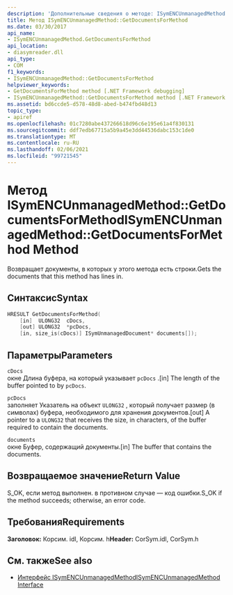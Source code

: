 ```yaml
---
description: 'Дополнительные сведения о методе: ISymENCUnmanagedMethod:: Жетдокументсформесод'
title: Метод ISymENCUnmanagedMethod::GetDocumentsForMethod
ms.date: 03/30/2017
api_name:
- ISymENCUnmanagedMethod.GetDocumentsForMethod
api_location:
- diasymreader.dll
api_type:
- COM
f1_keywords:
- ISymENCUnmanagedMethod::GetDocumentsForMethod
helpviewer_keywords:
- GetDocumentsForMethod method [.NET Framework debugging]
- ISymENCUnmanagedMethod::GetDocumentsForMethod method [.NET Framework debugging]
ms.assetid: bd6ccde5-d578-48d8-abed-b474fbd48d13
topic_type:
- apiref
ms.openlocfilehash: 01c7280abe437266618d96c6e195e61a4f830131
ms.sourcegitcommit: ddf7edb67715a5b9a45e3dd44536dabc153c1de0
ms.translationtype: MT
ms.contentlocale: ru-RU
ms.lasthandoff: 02/06/2021
ms.locfileid: "99721545"
---
```

# <a name="isymencunmanagedmethodgetdocumentsformethod-method"></a><span data-ttu-id="fba84-103">Метод ISymENCUnmanagedMethod::GetDocumentsForMethod</span><span class="sxs-lookup"><span data-stu-id="fba84-103">ISymENCUnmanagedMethod::GetDocumentsForMethod Method</span></span>

<span data-ttu-id="fba84-104">Возвращает документы, в которых у этого метода есть строки.</span><span class="sxs-lookup"><span data-stu-id="fba84-104">Gets the documents that this method has lines in.</span></span>  
  
## <a name="syntax"></a><span data-ttu-id="fba84-105">Синтаксис</span><span class="sxs-lookup"><span data-stu-id="fba84-105">Syntax</span></span>  
  
```cpp  
HRESULT GetDocumentsForMethod(  
    [in]  ULONG32  cDocs,  
    [out] ULONG32  *pcDocs,
    [in, size_is(cDocs)] ISymUnmanagedDocument* documents[]);  
```  
  
## <a name="parameters"></a><span data-ttu-id="fba84-106">Параметры</span><span class="sxs-lookup"><span data-stu-id="fba84-106">Parameters</span></span>  

 `cDocs`  
 <span data-ttu-id="fba84-107">окне Длина буфера, на который указывает `pcDocs` .</span><span class="sxs-lookup"><span data-stu-id="fba84-107">[in] The length of the buffer pointed to by `pcDocs`.</span></span>  
  
 `pcDocs`  
 <span data-ttu-id="fba84-108">заполняет Указатель на объект `ULONG32` , который получает размер (в символах) буфера, необходимого для хранения документов.</span><span class="sxs-lookup"><span data-stu-id="fba84-108">[out] A pointer to a `ULONG32` that receives the size, in characters, of the buffer required to contain the documents.</span></span>  
  
 `documents`  
 <span data-ttu-id="fba84-109">окне Буфер, содержащий документы.</span><span class="sxs-lookup"><span data-stu-id="fba84-109">[in] The buffer that contains the documents.</span></span>  
  
## <a name="return-value"></a><span data-ttu-id="fba84-110">Возвращаемое значение</span><span class="sxs-lookup"><span data-stu-id="fba84-110">Return Value</span></span>  

 <span data-ttu-id="fba84-111">S_OK, если метод выполнен. в противном случае — код ошибки.</span><span class="sxs-lookup"><span data-stu-id="fba84-111">S_OK if the method succeeds; otherwise, an error code.</span></span>  
  
## <a name="requirements"></a><span data-ttu-id="fba84-112">Требования</span><span class="sxs-lookup"><span data-stu-id="fba84-112">Requirements</span></span>  

 <span data-ttu-id="fba84-113">**Заголовок:** Корсим. idl, Корсим. h</span><span class="sxs-lookup"><span data-stu-id="fba84-113">**Header:** CorSym.idl, CorSym.h</span></span>  
  
## <a name="see-also"></a><span data-ttu-id="fba84-114">См. также</span><span class="sxs-lookup"><span data-stu-id="fba84-114">See also</span></span>

- [<span data-ttu-id="fba84-115">Интерфейс ISymENCUnmanagedMethod</span><span class="sxs-lookup"><span data-stu-id="fba84-115">ISymENCUnmanagedMethod Interface</span></span>](isymencunmanagedmethod-interface.md)
